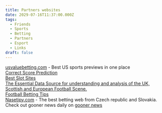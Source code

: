 ```yaml
---
title: Partners websites
date: 2029-07-16T11:37:00.000Z
tags:
  - Friends
  - Sports
  - Betting
  - Partners
  - Esport
  - Links
draft: false
---
```


<a href="http://usvaluebetting.com/" target="_blank">usvaluebetting.com</a> - Best US sports previews in one place <br/>
<a href="https://www.feedinco.com/tips/correct-score " target="_blank" title="Correct Score Prediction"> Correct Score Prediction</a><br/>
<a href="https://www.mrcasinoslots.com/best-slot-sites" target="_blank" title="Best Slot Sites">Best Slot Sites</a> <br/>
 <a href="http://www.footstats.co.uk" target="_blank">The Essential Data Source for understanding and analysis of the UK, Scottish and European Football Scene.</a> <br/>
  <a href="https://footyguru365.com/" target="_blank">Football Betting Tips</a><br/>
<a href="http://www.nasetipy.com/" title="Nasetipy.com - The best betting web from Czech republic and Slovakia" target="_blank">Nasetipy.com</a> - The best betting web from Czech republic and Slovakia.<br/>
Check out gooner news daily on <a href="https://www.goonerrepublic.com/category/gooner-news/">gooner news</a>
